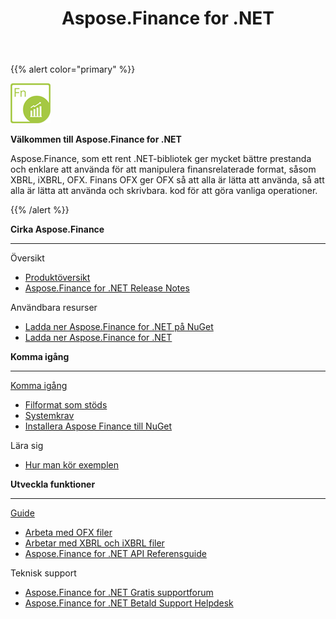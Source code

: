 ﻿---
title: Aspose.Finance for .NET
linktitle: Aspose.Finance for .NET
keywords: finance,xbrl,ixbrl,ofx,.net,dotnet,C#
description: Det ger mycket bättre prestanda och användarvänlighet för att manipulera finansrelaterade format, som XBRL, iXBRL, OFX med C#
type: docs
weight: 10
url: /sv/net/
is_root: true
aliases:
  - /net/working-with-aspose-finance/ 
---
{{% alert color="primary" %}} 

<img src="home_1.png" style="width:64px;height:64px;" alt="Aspose.Finance for .NET Product Logo" />

**Välkommen till Aspose.Finance for .NET**

Aspose.Finance, som ett rent .NET-bibliotek ger mycket bättre prestanda och enklare att använda för att manipulera finansrelaterade format, såsom XBRL, iXBRL, OFX. Finans OFX ger OFX så att alla är lätta att använda, så att alla är lätta att använda och skrivbara. kod för att göra vanliga operationer.

{{% /alert %}}

<div class="row">
	<div class="col-md-4">
		<p><b>Cirka Aspose.Finance</b></p>
			<hr><p>Översikt</p></hr>
			<ul>
				<li><a href="/finance/sv/net/product-overview/">Produktöversikt</a></li>
			  <li><a href="/finance/sv/net/release-notes/">Aspose.Finance for .NET Release Notes</a></li>
			</ul>            
	        <p>Användbara resurser</p>
			<ul>
				<li><a href="https://www.nuget.org/packages/Aspose.Finance/">Ladda ner Aspose.Finance for .NET på NuGet</a></li>
				<li><a href="https://downloads.aspose.com/finance/net">Ladda ner Aspose.Finance for .NET</a></li>
			</ul>
	</div>
	<div class="col-md-4">
		<p><b>Komma igång</b></p>
			<hr><p><a href="/finance/sv/net/getting-started/">Komma igång</a></p></hr>
			<ul>
				<li><a href="/finance/sv/net/supported-file-formats/">Filformat som stöds</a></li>
				<li><a href="/finance/sv/net/system-requirements/">Systemkrav</a></li>
				<li><a href="/finance/sv/net/installation/">Installera Aspose Finance till NuGet</a></li>
			</ul>
			<p>Lära sig</p>
			<ul>
				<li><a href="/finance/sv/net/how-to-run-the-examples/">Hur man kör exemplen</a></li>
			</ul>
	</div>
	<div class="col-md-4">
		<p><b>Utveckla funktioner</b></p>
			<hr><p><a href="/finance/sv/net/developer-guide/">Guide</a></p></hr>
			<ul>
				<li><a href="/finance/sv/net/working-with-ofx-files/">Arbeta med OFX filer</a></li>
				<li><a href="/finance/sv/net/working-with-xbrl-and-ixbrl-files/">Arbetar med XBRL och iXBRL filer</a></li>
				<li><a href="https://reference.aspose.com/finance/net">Aspose.Finance for .NET API Referensguide</a></li>
			</ul>	
			<p>Teknisk support</p>
			<ul>
				<li><a href="https://forum.aspose.com/c/finance/43">Aspose.Finance for .NET Gratis supportforum</a></li>
				<li><a href="https://helpdesk.aspose.com/">Aspose.Finance for .NET Betald Support Helpdesk</a></li>
			</ul>
	</div>
</div>
